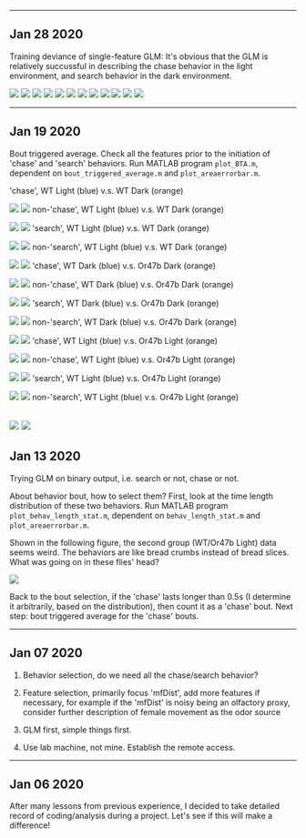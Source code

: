 --------------
Jan 28 2020
--------------
Training deviance of single-feature GLM: 
It's obvious that the GLM is relatively succussful in describing the chase behavior in the light environment, and search behavior in the dark environment.

![](GLM_deviance_1.jpg) ![](GLM_deviance_2.jpg)
![](GLM_deviance_3.jpg) ![](GLM_deviance_4.jpg)
![](GLM_deviance_5.jpg) ![](GLM_deviance_6.jpg)
![](GLM_deviance_7.jpg) ![](GLM_deviance_8.jpg)
![](GLM_deviance_9.jpg) ![](GLM_deviance_10.jpg)
![](GLM_deviance_11.jpg) ![](GLM_deviance_12.jpg)

--------------
Jan 19 2020
--------------
Bout triggered average. Check all the features prior to the initiation of 'chase' and 'search' behaviors. Run MATLAB program `plot_BTA.m`, dependent on `bout_triggered_average.m` and `plot_areaerrorbar.m`.

'chase', WT Light (blue) v.s. WT Dark (orange)

![](WT_Light_Dark_chase.jpg)
![](WT_Light_Dark_chase_zscored.jpg)
non-'chase', WT Light (blue) v.s. WT Dark (orange)

![](WT_Light_Dark_non_chase.jpg)
![](WT_Light_Dark_non_chase_zscored.jpg)
'search', WT Light (blue) v.s. WT Dark (orange)

![](WT_Light_Dark_search.jpg)
![](WT_Light_Dark_search_zscored.jpg)
non-'search', WT Light (blue) v.s. WT Dark (orange)

![](WT_Light_Dark_non_search.jpg)
![](WT_Light_Dark_non_search_zscored.jpg)
'chase', WT Dark (blue) v.s. Or47b Dark (orange)

![](WT_Or47b_Dark_chase.jpg)
![](WT_Or47b_Dark_chase_zscored.jpg)
non-'chase', WT Dark (blue) v.s. Or47b Dark (orange)

![](WT_Or47b_Dark_non_chase.jpg)
![](WT_Or47b_Dark_non_chase_zscored.jpg)
'search', WT Dark (blue) v.s. Or47b Dark (orange)

![](WT_Or47b_Dark_search.jpg)
![](WT_Or47b_Dark_search_zscored.jpg)
non-'search', WT Dark (blue) v.s. Or47b Dark (orange)

![](WT_Or47b_Dark_non_search.jpg)
![](WT_Or47b_Dark_non_search_zscored.jpg)
'chase', WT Light (blue) v.s. Or47b Light (orange)

![](WT_Or47b_Light_chase.jpg)
![](WT_Or47b_Light_chase_zscored.jpg)
non-'chase', WT Light (blue) v.s. Or47b Light (orange)

![](WT_Or47b_Light_non_chase.jpg)
![](WT_Or47b_Light_non_chase_zscored.jpg)
'search', WT Light (blue) v.s. Or47b Light (orange)

![](WT_Or47b_Light_search.jpg)
![](WT_Or47b_Light_search_zscored.jpg)
non-'search', WT Light (blue) v.s. Or47b Light (orange)

![](WT_Or47b_Light_non_search.jpg)
![](WT_Or47b_Light_non_search_zscored.jpg)
--------------
Jan 13 2020
--------------
Trying GLM on binary output, i.e. search or not, chase or not. 

About behavior bout, how to select them? First, look at the time length distribution of these two behaviors. Run MATLAB program `plot_behav_length_stat.m`, dependent on `behav_length_stat.m` and `plot_areaerrorbar.m`.

Shown in the following figure, the second group (WT/Or47b Light) data seems weird. The behaviors are like bread crumbs instead of bread slices. What was going on in these flies' head?

![](behav_length_stat.jpg)

Back to the bout selection, if the 'chase' lasts longer than 0.5s (I determine it arbitrarily, based on the distribution), then count it as a 'chase' bout. Next step: bout triggered average for the 'chase' bouts.

--------------
Jan 07 2020
--------------

1. Behavior selection, do we need all the chase/search behavior?

2. Feature selection, primarily focus 'mfDist', add more features if necessary, for example if the 'mfDist' is noisy being an olfactory proxy, consider further description of female movement as the odor source 

3. GLM first, simple things first.

4. Use lab machine, not mine. Establish the remote access.


--------------
Jan 06 2020
--------------
After many lessons from previous experience, I decided to take detailed record of coding/analysis during a project. Let's see if this will make a difference!

